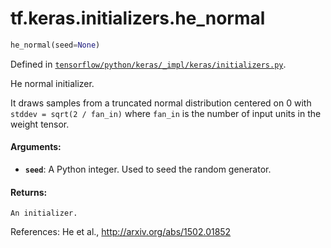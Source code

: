 <div itemscope itemtype="http://developers.google.com/ReferenceObject">
<meta itemprop="name" content="tf.keras.initializers.he_normal" />
</div>

# tf.keras.initializers.he_normal

``` python
he_normal(seed=None)
```



Defined in [`tensorflow/python/keras/_impl/keras/initializers.py`](https://www.tensorflow.org/code/tensorflow/python/keras/_impl/keras/initializers.py).

He normal initializer.

It draws samples from a truncated normal distribution centered on 0
with `stddev = sqrt(2 / fan_in)`
where `fan_in` is the number of input units in the weight tensor.

#### Arguments:

* <b>`seed`</b>: A Python integer. Used to seed the random generator.


#### Returns:

    An initializer.

References:
    He et al., http://arxiv.org/abs/1502.01852